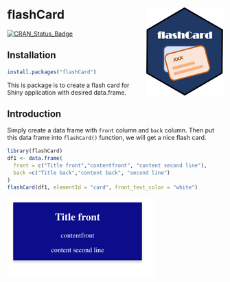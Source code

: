
<!-- README.md is generated from README.Rmd. Please edit that file -->

# flashCard <img src="man/figures/flashCard_hex.png"  width="180px" align="right"/>

<!-- badges: start -->
[![CRAN_Status_Badge](http://www.r-pkg.org/badges/version/flashCard)](https://cran.r-project.org/package=flashCard)
<!-- badges: end -->


## Installation

``` r
install.packages("flashCard")
```

This is package is to create a flash card for Shiny application with
desired data.frame.

## Introduction

Simply create a data frame with `front` column and `back` column. Then
put this data frame into `flashCard()` function, we will get a nice
flash card.

``` r
library(flashCard)
df1 <- data.frame(
  front = c("Title front","contentfront", "content second line"),
  back =c("Title back","content back", "second line")
)
flashCard(df1, elementId = "card", front_text_color = "white")
```

![demo_gif](man/figures/flashCard.gif)
